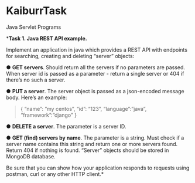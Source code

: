 # KaiburrTask
Java Servlet Programs

*__Task 1. Java REST API example.__

Implement an application in java which provides a REST API with endpoints for searching,
creating and deleting “server” objects:

● __GET servers__. Should return all the servers if no parameters are passed. When server id
is passed as a parameter - return a single server or 404 if there’s no such a server.

● __PUT a server__. The server object is passed as a json-encoded message body. Here’s an
example:

> {
> “name”: ”my centos”,
> “id”: “123”,
> “language”:”java”,
> “framework”:”django”
> }

● __DELETE a server__. The parameter is a server ID.

● __GET (find) servers by name__. The parameter is a string. Must check if a server name
contains this string and return one or more servers found. Return 404 if nothing is found.
“Server” objects should be stored in MongoDB database.

Be sure that you can show how your application responds to requests using postman, curl or
any other HTTP client.*
